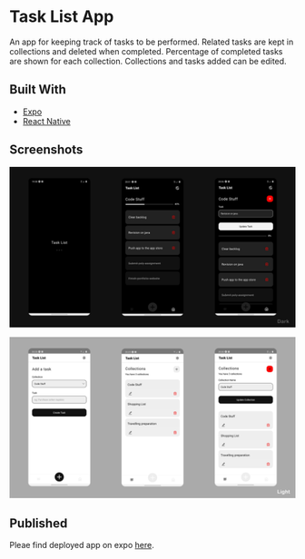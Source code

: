 # Task List App

An app for keeping track of tasks to be performed. Related tasks are kept in collections and deleted when completed. Percentage of completed tasks are shown for each collection. Collections and tasks added can be edited.

## Built With

- [Expo](https://expo.io/tools)
- [React Native](https://reactnative.dev/)

## Screenshots

![Splash screen dark](/assets/ssdark.jpg)

![Splash screen light](/assets/sslight.jpg)

## Published

Pleae find deployed app on expo [here](https://exp.host/@cobynnha/taskListApp).
